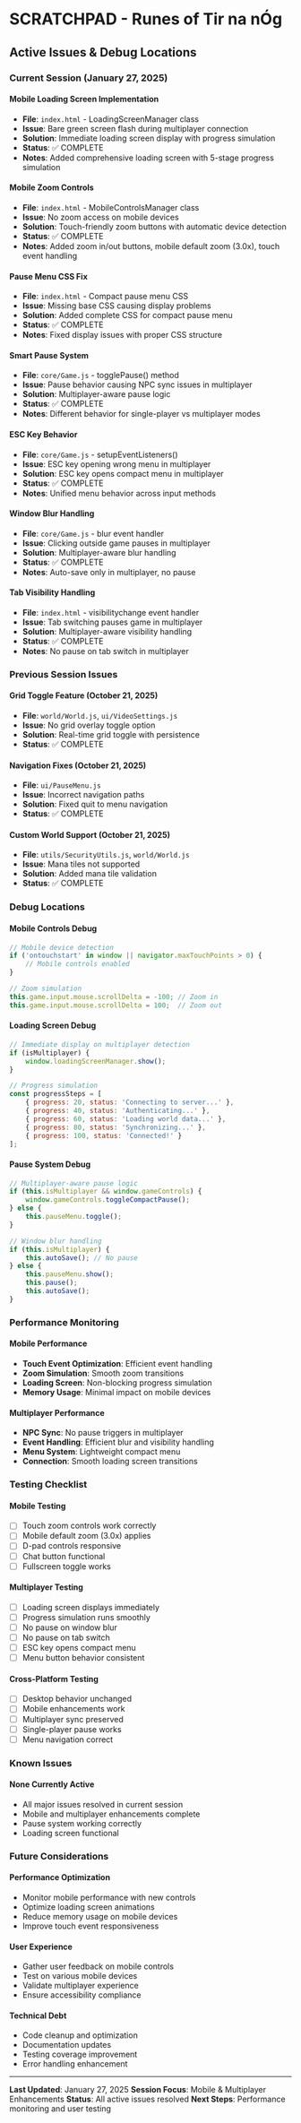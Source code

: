 # SCRATCHPAD - Runes of Tir na nÓg

## Active Issues & Debug Locations

### Current Session (January 27, 2025)

#### Mobile Loading Screen Implementation
- **File**: `index.html` - LoadingScreenManager class
- **Issue**: Bare green screen flash during multiplayer connection
- **Solution**: Immediate loading screen display with progress simulation
- **Status**: ✅ COMPLETE
- **Notes**: Added comprehensive loading screen with 5-stage progress simulation

#### Mobile Zoom Controls
- **File**: `index.html` - MobileControlsManager class
- **Issue**: No zoom access on mobile devices
- **Solution**: Touch-friendly zoom buttons with automatic device detection
- **Status**: ✅ COMPLETE
- **Notes**: Added zoom in/out buttons, mobile default zoom (3.0x), touch event handling

#### Pause Menu CSS Fix
- **File**: `index.html` - Compact pause menu CSS
- **Issue**: Missing base CSS causing display problems
- **Solution**: Added complete CSS for compact pause menu
- **Status**: ✅ COMPLETE
- **Notes**: Fixed display issues with proper CSS structure

#### Smart Pause System
- **File**: `core/Game.js` - togglePause() method
- **Issue**: Pause behavior causing NPC sync issues in multiplayer
- **Solution**: Multiplayer-aware pause logic
- **Status**: ✅ COMPLETE
- **Notes**: Different behavior for single-player vs multiplayer modes

#### ESC Key Behavior
- **File**: `core/Game.js` - setupEventListeners()
- **Issue**: ESC key opening wrong menu in multiplayer
- **Solution**: ESC key opens compact menu in multiplayer
- **Status**: ✅ COMPLETE
- **Notes**: Unified menu behavior across input methods

#### Window Blur Handling
- **File**: `core/Game.js` - blur event handler
- **Issue**: Clicking outside game pauses in multiplayer
- **Solution**: Multiplayer-aware blur handling
- **Status**: ✅ COMPLETE
- **Notes**: Auto-save only in multiplayer, no pause

#### Tab Visibility Handling
- **File**: `index.html` - visibilitychange event handler
- **Issue**: Tab switching pauses game in multiplayer
- **Solution**: Multiplayer-aware visibility handling
- **Status**: ✅ COMPLETE
- **Notes**: No pause on tab switch in multiplayer

### Previous Session Issues

#### Grid Toggle Feature (October 21, 2025)
- **File**: `world/World.js`, `ui/VideoSettings.js`
- **Issue**: No grid overlay toggle option
- **Solution**: Real-time grid toggle with persistence
- **Status**: ✅ COMPLETE

#### Navigation Fixes (October 21, 2025)
- **File**: `ui/PauseMenu.js`
- **Issue**: Incorrect navigation paths
- **Solution**: Fixed quit to menu navigation
- **Status**: ✅ COMPLETE

#### Custom World Support (October 21, 2025)
- **File**: `utils/SecurityUtils.js`, `world/World.js`
- **Issue**: Mana tiles not supported
- **Solution**: Added mana tile validation
- **Status**: ✅ COMPLETE

### Debug Locations

#### Mobile Controls Debug
```javascript
// Mobile device detection
if ('ontouchstart' in window || navigator.maxTouchPoints > 0) {
    // Mobile controls enabled
}

// Zoom simulation
this.game.input.mouse.scrollDelta = -100; // Zoom in
this.game.input.mouse.scrollDelta = 100;  // Zoom out
```

#### Loading Screen Debug
```javascript
// Immediate display on multiplayer detection
if (isMultiplayer) {
    window.loadingScreenManager.show();
}

// Progress simulation
const progressSteps = [
    { progress: 20, status: 'Connecting to server...' },
    { progress: 40, status: 'Authenticating...' },
    { progress: 60, status: 'Loading world data...' },
    { progress: 80, status: 'Synchronizing...' },
    { progress: 100, status: 'Connected!' }
];
```

#### Pause System Debug
```javascript
// Multiplayer-aware pause logic
if (this.isMultiplayer && window.gameControls) {
    window.gameControls.toggleCompactPause();
} else {
    this.pauseMenu.toggle();
}

// Window blur handling
if (this.isMultiplayer) {
    this.autoSave(); // No pause
} else {
    this.pauseMenu.show();
    this.pause();
    this.autoSave();
}
```

### Performance Monitoring

#### Mobile Performance
- **Touch Event Optimization**: Efficient event handling
- **Zoom Simulation**: Smooth zoom transitions
- **Loading Screen**: Non-blocking progress simulation
- **Memory Usage**: Minimal impact on mobile devices

#### Multiplayer Performance
- **NPC Sync**: No pause triggers in multiplayer
- **Event Handling**: Efficient blur and visibility handling
- **Menu System**: Lightweight compact menu
- **Connection**: Smooth loading screen transitions

### Testing Checklist

#### Mobile Testing
- [ ] Touch zoom controls work correctly
- [ ] Mobile default zoom (3.0x) applies
- [ ] D-pad controls responsive
- [ ] Chat button functional
- [ ] Fullscreen toggle works

#### Multiplayer Testing
- [ ] Loading screen displays immediately
- [ ] Progress simulation runs smoothly
- [ ] No pause on window blur
- [ ] No pause on tab switch
- [ ] ESC key opens compact menu
- [ ] Menu button behavior consistent

#### Cross-Platform Testing
- [ ] Desktop behavior unchanged
- [ ] Mobile enhancements work
- [ ] Multiplayer sync preserved
- [ ] Single-player pause works
- [ ] Menu navigation correct

### Known Issues

#### None Currently Active
- All major issues resolved in current session
- Mobile and multiplayer enhancements complete
- Pause system working correctly
- Loading screen functional

### Future Considerations

#### Performance Optimization
- Monitor mobile performance with new controls
- Optimize loading screen animations
- Reduce memory usage on mobile devices
- Improve touch event responsiveness

#### User Experience
- Gather user feedback on mobile controls
- Test on various mobile devices
- Validate multiplayer experience
- Ensure accessibility compliance

#### Technical Debt
- Code cleanup and optimization
- Documentation updates
- Testing coverage improvement
- Error handling enhancement

---

**Last Updated**: January 27, 2025
**Session Focus**: Mobile & Multiplayer Enhancements
**Status**: All active issues resolved
**Next Steps**: Performance monitoring and user testing
